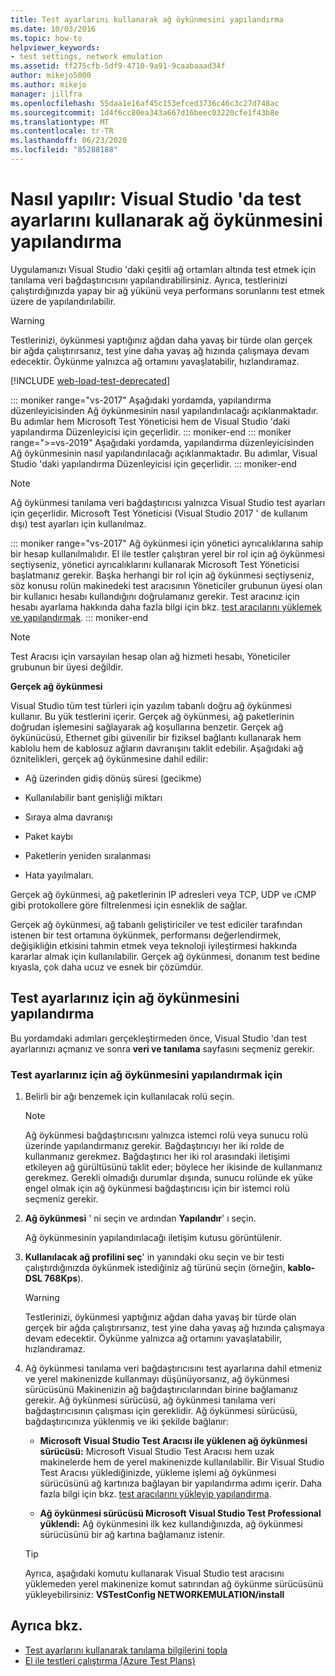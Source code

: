 ```yaml
---
title: Test ayarlarını kullanarak ağ öykünmesini yapılandırma
ms.date: 10/03/2016
ms.topic: how-to
helpviewer_keywords:
- test settings, network emulation
ms.assetid: ff275cfb-5df9-4710-9a91-9caabaaad34f
author: mikejo5000
ms.author: mikejo
manager: jillfra
ms.openlocfilehash: 55daa1e16af45c153efced3736c46c3c27d748ac
ms.sourcegitcommit: 1d4f6cc80ea343a667d16beec03220cfe1f43b8e
ms.translationtype: MT
ms.contentlocale: tr-TR
ms.lasthandoff: 06/23/2020
ms.locfileid: "85288188"
---
```

# <a name="how-to-configure-network-emulation-using-test-settings-in-visual-studio"></a>Nasıl yapılır: Visual Studio 'da test ayarlarını kullanarak ağ öykünmesini yapılandırma

Uygulamanızı Visual Studio 'daki çeşitli ağ ortamları altında test etmek için tanılama veri bağdaştırıcısını yapılandırabilirsiniz. Ayrıca, testlerinizi çalıştırdığınızda yapay bir ağ yükünü veya performans sorunlarını test etmek üzere de yapılandırılabilir.

> [!WARNING]
> Testlerinizi, öykünmesi yaptığınız ağdan daha yavaş bir türde olan gerçek bir ağda çalıştırırsanız, test yine daha yavaş ağ hızında çalışmaya devam edecektir. Öykünme yalnızca ağ ortamını yavaşlatabilir, hızlandıramaz.

[!INCLUDE [web-load-test-deprecated](includes/web-load-test-deprecated.md)]

::: moniker range="vs-2017"
Aşağıdaki yordamda, yapılandırma düzenleyicisinden Ağ öykünmesinin nasıl yapılandırılacağı açıklanmaktadır. Bu adımlar hem Microsoft Test Yöneticisi hem de Visual Studio 'daki yapılandırma Düzenleyicisi için geçerlidir.
::: moniker-end
::: moniker range=">=vs-2019"
Aşağıdaki yordamda, yapılandırma düzenleyicisinden Ağ öykünmesinin nasıl yapılandırılacağı açıklanmaktadır. Bu adımlar, Visual Studio 'daki yapılandırma Düzenleyicisi için geçerlidir.
::: moniker-end

> [!NOTE]
> Ağ öykünmesi tanılama veri bağdaştırıcısı yalnızca Visual Studio test ayarları için geçerlidir. Microsoft Test Yöneticisi (Visual Studio 2017 ' de kullanım dışı) test ayarları için kullanılmaz.

::: moniker range="vs-2017"
Ağ öykünmesi için yönetici ayrıcalıklarına sahip bir hesap kullanılmalıdır. El ile testler çalıştıran yerel bir rol için ağ öykünmesi seçtiyseniz, yönetici ayrıcalıklarını kullanarak Microsoft Test Yöneticisi başlatmanız gerekir. Başka herhangi bir rol için ağ öykünmesi seçtiyseniz, söz konusu rolün makinedeki test aracısının Yöneticiler grubunun üyesi olan bir kullanıcı hesabı kullandığını doğrulamanız gerekir. Test aracınız için hesabı ayarlama hakkında daha fazla bilgi için bkz. [test aracılarını yüklemek ve yapılandırmak](../test/lab-management/install-configure-test-agents.md).
::: moniker-end

> [!NOTE]
> Test Aracısı için varsayılan hesap olan ağ hizmeti hesabı, Yöneticiler grubunun bir üyesi değildir.

**Gerçek ağ öykünmesi**

Visual Studio tüm test türleri için yazılım tabanlı doğru ağ öykünmesi kullanır. Bu yük testlerini içerir. Gerçek ağ öykünmesi, ağ paketlerinin doğrudan işlemesini sağlayarak ağ koşullarına benzetir. Gerçek ağ öykünücüsü, Ethernet gibi güvenilir bir fiziksel bağlantı kullanarak hem kablolu hem de kablosuz ağların davranışını taklit edebilir. Aşağıdaki ağ öznitelikleri, gerçek ağ öykünmesine dahil edilir:

- Ağ üzerinden gidiş dönüş süresi (gecikme)

- Kullanılabilir bant genişliği miktarı

- Sıraya alma davranışı

- Paket kaybı

- Paketlerin yeniden sıralanması

- Hata yayılmaları.

Gerçek ağ öykünmesi, ağ paketlerinin IP adresleri veya TCP, UDP ve ıCMP gibi protokollere göre filtrelenmesi için esneklik de sağlar.

Gerçek ağ öykünmesi, ağ tabanlı geliştiriciler ve test ediciler tarafından istenen bir test ortamına öykünmek, performansı değerlendirmek, değişikliğin etkisini tahmin etmek veya teknoloji iyileştirmesi hakkında kararlar almak için kullanılabilir. Gerçek ağ öykünmesi, donanım test bedine kıyasla, çok daha ucuz ve esnek bir çözümdür.

## <a name="configure-network-emulation-for-your-test-settings"></a>Test ayarlarınız için ağ öykünmesini yapılandırma

Bu yordamdaki adımları gerçekleştirmeden önce, Visual Studio 'dan test ayarlarınızı açmanız ve sonra **veri ve tanılama** sayfasını seçmeniz gerekir.

### <a name="to-configure-network-emulation-for-your-test-settings"></a>Test ayarlarınız için ağ öykünmesini yapılandırmak için

1. Belirli bir ağı benzemek için kullanılacak rolü seçin.

    > [!NOTE]
    > Ağ öykünmesi bağdaştırıcısını yalnızca istemci rolü veya sunucu rolü üzerinde yapılandırmanız gerekir. Bağdaştırıcıyı her iki rolde de kullanmanız gerekmez. Bağdaştırıcı her iki rol arasındaki iletişimi etkileyen ağ gürültüsünü taklit eder; böylece her ikisinde de kullanmanız gerekmez. Gerekli olmadığı durumlar dışında, sunucu rolünde ek yüke engel olmak için ağ öykünmesi bağdaştırıcısı için bir istemci rolü seçmeniz gerekir.

2. **Ağ öykünmesi** ' ni seçin ve ardından **Yapılandır**' ı seçin.

     Ağ öykünmesinin yapılandırılacağı iletişim kutusu görüntülenir.

3. **Kullanılacak ağ profilini seç**' in yanındaki oku seçin ve bir testi çalıştırdığınızda öykünmek istediğiniz ağ türünü seçin (örneğin, **kablo-DSL 768Kps**).

    > [!WARNING]
    > Testlerinizi, öykünmesi yaptığınız ağdan daha yavaş bir türde olan gerçek bir ağda çalıştırırsanız, test yine daha yavaş ağ hızında çalışmaya devam edecektir. Öykünme yalnızca ağ ortamını yavaşlatabilir, hızlandıramaz.

4. Ağ öykünmesi tanılama veri bağdaştırıcısını test ayarlarına dahil etmeniz ve yerel makinenizde kullanmayı düşünüyorsanız, ağ öykünmesi sürücüsünü Makinenizin ağ bağdaştırıcılarından birine bağlamanız gerekir. Ağ öykünmesi sürücüsü, ağ öykünmesi tanılama veri bağdaştırıcısının çalışması için gereklidir. Ağ öykünmesi sürücüsü, bağdaştırıcınıza yüklenmiş ve iki şekilde bağlanır:

    - **Microsoft Visual Studio Test Aracısı ile yüklenen ağ öykünmesi sürücüsü:** Microsoft Visual Studio Test Aracısı hem uzak makinelerde hem de yerel makinenizde kullanılabilir. Bir Visual Studio Test Aracısı yüklediğinizde, yükleme işlemi ağ öykünmesi sürücüsünü ağ kartınıza bağlayan bir yapılandırma adımı içerir. Daha fazla bilgi için bkz. [test aracılarını yükleyip yapılandırma](../test/lab-management/install-configure-test-agents.md).

    - **Ağ öykünmesi sürücüsü Microsoft Visual Studio Test Professional yüklendi:** Ağ öykünmesini ilk kez kullandığınızda, ağ öykünmesi sürücüsünü bir ağ kartına bağlamanız istenir.

    > [!TIP]
    > Ayrıca, aşağıdaki komutu kullanarak Visual Studio test aracısını yüklemeden yerel makinenize komut satırından ağ öykünme sürücüsünü yükleyebilirsiniz: **VSTestConfig NETWORKEMULATION/install**

## <a name="see-also"></a>Ayrıca bkz.

- [Test ayarlarını kullanarak tanılama bilgilerini topla](../test/collect-diagnostic-information-using-test-settings.md)
- [El ile testleri çalıştırma (Azure Test Plans)](/azure/devops/test/run-manual-tests?view=vsts)
